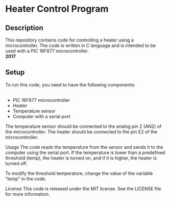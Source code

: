 # Heater Control Program
<h2>Description</h2>
This repository contains code for controlling a heater using a microcontroller. The code is written in C language and is intended to be used with a PIC 16F877 microcontroller.<br><b>2017</b>
<h2>Setup</h2>
To run this code, you need to have the following components:<br><br>

- PIC 16F877 microcontroller<br>
- Heater<br>
- Temperature sensor<br>
- Computer with a serial port<br>

The temperature sensor should be connected to the analog pin 2 (AN2) of the microcontroller. The heater should be connected to the pin E2 of the microcontroller.
</h2>Usage</h2>
The code reads the temperature from the sensor and sends it to the computer using the serial port. If the temperature is lower than a predefined threshold (temp), the heater is turned on, and if it is higher, the heater is turned off.

To modify the threshold temperature, change the value of the variable "temp" in the code.
</h2>License</h2>
This code is released under the MIT license. See the LICENSE file for more information.

